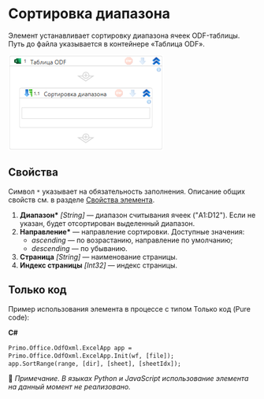 # Сортировка диапазона

Элемент устанавливает сортировку диапазона ячеек ODF-таблицы. Путь до файла указывается в контейнере «Таблица ODF».

![Элемент «Сортировка диапазона»](<../../../../.gitbook/assets1/windows_items/odf-sort-range.png>)


## Свойства

Символ `*` указывает на обязательность заполнения. Описание общих свойств см. в разделе [Свойства элемента](https://docs.primo-rpa.ru/primo-rpa/primo-studio/process/elements#svoistva-elementa).

1. **Диапазон\*** *[String]* — диапазон считывания ячеек ("A1:D12"). Если не указан, будет отсортирован выделенный диапазон.
1. **Направление\*** — направление сортировки. Доступные значения:
   * *ascending* — по возрастанию, направление по умолчанию; 
   * *descending* — по убыванию.                            
1. **Страница** *[String]* — наименование страницы.
1. **Индекс страницы** *[Int32]* — индекс страницы.


## Только код
Пример использования элемента в процессе с типом Только код (Pure code):  

**C#**  
```
Primo.Office.OdfOxml.ExcelApp app = Primo.Office.OdfOxml.ExcelApp.Init(wf, [file]); 
app.SortRange(range, [dir], [sheet], [sheetIdx]);
```

:small_orange_diamond: *Примечание. В языках Python и JavaScript использование элемента на данный момент не реализовано.*
